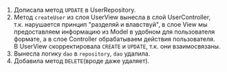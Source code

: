 1. Дописала метод `UPDATE` в UserRepository.
2. Метод `createUser` из слоя UserView вынесла в слой
UserController, т.к. нарушается принцип "разделяй и 
влавствуй", в слое View мы предоставляем информацию
из Model в удобном для пользователя формате, а в слое
Controller обрабатываем действия пользователя. В UserView
скорректировала `CREATE` и `UPDATE`, т.к. они взаимосвязаны.
3. Вынесла логику `dao` в `repository`, `dao` удалила.
4. Добавила метод `DELETE`(вроде даже удаляет).
